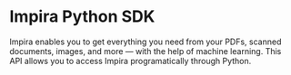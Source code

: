 # Impira Python SDK

Impira enables you to get everything you need from your PDFs, scanned documents, images, and more — with the help of machine learning. This API allows you to access Impira programatically through Python.
